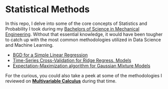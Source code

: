 # Statistical Methods

In this repo, I delve into some of the core concepts of Statistics and Probability I took during my [Bachelors of Science in Mechanical Engineering](https://github.com/GBlanch/Portfolio/blob/main/0.Files/A.Transcripts/0.WES%20Course-by-Course%20report/readme.md). Without that essential knowledge, it would have been tougher to catch up with the most common methodologies utilized in Data Science and Machine Learning.

 + [BGD for a Simple Linear Regression](https://github.com/GBlanch/Statistical-Methods/blob/main/0.Simple%20Linear%20Regression/Cost-Loss%20Funct.%20and%20BGD.ipynb)
 + [Time-Series Cross-Validation for Ridge Regress. Models](https://github.com/GBlanch/Time-Series-Cross-Validation-for-a-RR-model/blob/main/TSCV%20for%20a%20RR%20model.ipynb)
 + [Expectation-Maximization algorithm for Gaussian Mixture Models ](https://github.com/GBlanch/Statistical-Methods/blob/main/2.Expect.%E2%80%93Max.%20algorithm%20for%20GMMs/EM%20for%20GMM_2.ipynb)



For the curious, you could also take a peek at some of the methodologies I reviewed on **[Multivariable Calculus](https://github.com/GBlanch/Multivar.-calculus-on-AFM/tree/main#potential-flow)** during that time.
